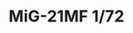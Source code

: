 ---
layout: product
title: "MiG-21MF 1/72"
price: "6500" 
desc: "Maketa"
img_path: "/assets/img/R0017.webp"
brand: "EDUARD"
available: false
special_offer: false
new: false
soon: false
cat: "010000"
subcat: "010400"
subsubcat: "00"
sifra: "R0017"
popular: false
spec: false
---